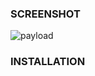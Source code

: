 ### SCREENSHOT
![payload](https://user-images.githubusercontent.com/78647234/194919986-581f01d6-d159-4b16-9565-a1480cf63df2.png)
### INSTALLATION

